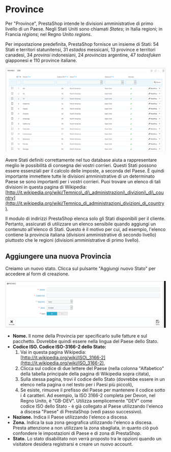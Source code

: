 # Province

Per "Province", PrestaShop intende le divisioni amministrative di primo livello di un Paese. Negli Stati Uniti sono chiamati _States_; in Italia regioni; in Francia _régions_; nel Regno Unito _regions_.

Per impostazione predefinita, PrestaShop fornisce un insieme di Stati: 54 Stati e territori statunitensi, 31 _estados_ messicani, 13 province e territori canadesi, 34 _provinsi_ indonesiani, 24 _provincias_ argentine, 47 _todosfuken_ giapponesi e 110 province italiane.

![](../../../../.gitbook/assets/54267452.png)

Avere Stati definiti correttamente nel tuo database aiuta a rappresentare meglio le possibilità di consegna dei vostri corrieri. Questi Stati possono essere essenziali per il calcolo delle imposte, a seconda del Paese. È quindi importante immettere tutte le divisioni amministrative di un determinato Paese se sono importanti per i vostri corrieri. Puoi trovare un elenco di tali divisioni in questa pagina di Wikipedia: [http://it.wikipedia.org/wiki/Temnico\_di\_administrazioni\_divizioni\_di\_country](http://it.wikipedia.org/wiki/Temnico_di_administrazioni_divizioni_di_country).

Il modulo di indirizzi PrestaShop elenca solo gli Stati disponibili per il cliente. Pertanto, assicurati di utilizzare un elenco sensibile quando aggiungi un contenuto all'elenco di Stati. Questo è il motivo per cui, ad esempio, l'elenco contiene la provincia italiana \(divisioni amministrative di secondo livello\) piuttosto che le regioni \(divisioni amministrative di primo livello\).

## Aggiungere una nuova Provincia <a id="Province-AggiungereunanuovaProvincia"></a>

Creiamo un nuovo stato. Clicca sul pulsante "Aggiungi nuovo Stato" per accedere al form di creazione.  


![](../../../../.gitbook/assets/54267451.png)

* **Nome.** Il nome della Provincia per specificarlo sulle fatture e sul pacchetto. Dovrebbe quindi essere nella lingua del Paese dello Stato.
* **Codice ISO. Codice ISO-3166-2 dello Stato:**
  1. Vai in questa pagina Wikipedia: [http://it.wikipedia.org/wiki/ISO\_3166-2](http://it.wikipedia.org/wiki/ISO_3166-2),
  2. Clicca sul codice di due lettere del Paese \(nella colonna "Alfabetico" della tabella principale della pagina di Wikipedia sopra citata\),
  3. Sulla stessa pagina, trovi il codice dello Stato \(dovrebbe essere in un elenco nella pagina o nel testo per i Paesi più piccoli\),
  4. Se esiste, rimuove il prefisso del Paese per mantenere il codice sotto i 4 caratteri. Ad esempio, la ISO 3166-2 completa per Devon, nel Regno Unito, è "GB-DEV". Utilizza semplicemente "DEV" come codice ISO dello Stato - è già collegato al Paese utilizzando l'elenco a discesa "Paese" di PrestaShop \(vedi passo successivo\).
* **Nazione.** Indica il Paese utilizzando l'elenco a discesa.
* **Zona.** Indica la sua zona geografica utilizzando l'elenco a discesa. Presta attenzione a non utilizzare la zona sbagliata, in quanto ciò può confondere le impostazioni di Paese e di zona di PrestaShop.
* **Stato.** Lo stato disabilitato non verrà proposto tra le opzioni quando un visitatore desidera registrarsi e creare un nuovo account.


